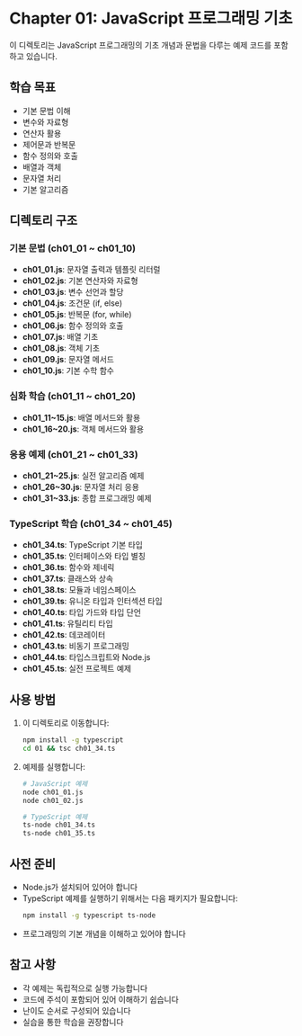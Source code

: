 # Chapter 01: JavaScript 프로그래밍 기초

이 디렉토리는 JavaScript 프로그래밍의 기초 개념과 문법을 다루는 예제 코드를 포함하고 있습니다.

## 학습 목표

- 기본 문법 이해
- 변수와 자료형
- 연산자 활용
- 제어문과 반복문
- 함수 정의와 호출
- 배열과 객체
- 문자열 처리
- 기본 알고리즘

## 디렉토리 구조

### 기본 문법 (ch01_01 ~ ch01_10)

- **ch01_01.js**: 문자열 출력과 템플릿 리터럴
- **ch01_02.js**: 기본 연산자와 자료형
- **ch01_03.js**: 변수 선언과 할당
- **ch01_04.js**: 조건문 (if, else)
- **ch01_05.js**: 반복문 (for, while)
- **ch01_06.js**: 함수 정의와 호출
- **ch01_07.js**: 배열 기초
- **ch01_08.js**: 객체 기초
- **ch01_09.js**: 문자열 메서드
- **ch01_10.js**: 기본 수학 함수

### 심화 학습 (ch01_11 ~ ch01_20)

- **ch01_11~15.js**: 배열 메서드와 활용
- **ch01_16~20.js**: 객체 메서드와 활용

### 응용 예제 (ch01_21 ~ ch01_33)

- **ch01_21~25.js**: 실전 알고리즘 예제
- **ch01_26~30.js**: 문자열 처리 응용
- **ch01_31~33.js**: 종합 프로그래밍 예제

### TypeScript 학습 (ch01_34 ~ ch01_45)

- **ch01_34.ts**: TypeScript 기본 타입
- **ch01_35.ts**: 인터페이스와 타입 별칭
- **ch01_36.ts**: 함수와 제네릭
- **ch01_37.ts**: 클래스와 상속
- **ch01_38.ts**: 모듈과 네임스페이스
- **ch01_39.ts**: 유니온 타입과 인터섹션 타입
- **ch01_40.ts**: 타입 가드와 타입 단언
- **ch01_41.ts**: 유틸리티 타입
- **ch01_42.ts**: 데코레이터
- **ch01_43.ts**: 비동기 프로그래밍
- **ch01_44.ts**: 타입스크립트와 Node.js
- **ch01_45.ts**: 실전 프로젝트 예제

## 사용 방법

1. 이 디렉토리로 이동합니다:

   ```bash
   npm install -g typescript
   cd 01 && tsc ch01_34.ts
   ```

2. 예제를 실행합니다:

   ```bash
   # JavaScript 예제
   node ch01_01.js
   node ch01_02.js

   # TypeScript 예제
   ts-node ch01_34.ts
   ts-node ch01_35.ts
   ```

## 사전 준비

- Node.js가 설치되어 있어야 합니다
- TypeScript 예제를 실행하기 위해서는 다음 패키지가 필요합니다:
  ```bash
  npm install -g typescript ts-node
  ```
- 프로그래밍의 기본 개념을 이해하고 있어야 합니다

## 참고 사항

- 각 예제는 독립적으로 실행 가능합니다
- 코드에 주석이 포함되어 있어 이해하기 쉽습니다
- 난이도 순서로 구성되어 있습니다
- 실습을 통한 학습을 권장합니다
